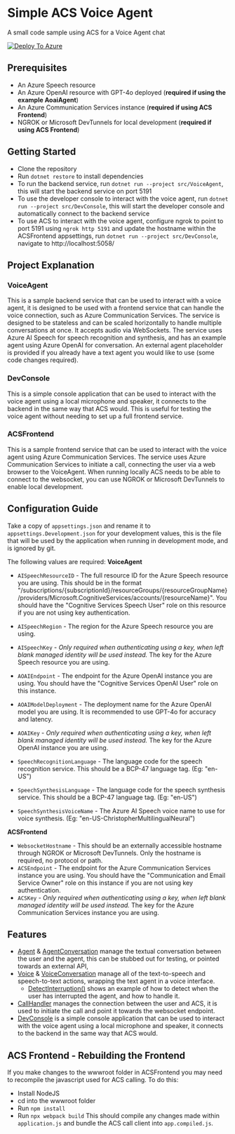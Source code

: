 # Simple ACS Voice Agent
A small code sample using ACS for a Voice Agent chat

[![Deploy To Azure](https://aka.ms/deploytoazurebutton)](https://portal.azure.com/#create/Microsoft.Template/uri/https%3A%2F%2Fraw.githubusercontent.com%2FScottHolden%2FSimpleACSVoiceAgent%2Fmain%2Fdeploy%2Fdeploy.generated.json)

## Prerequisites
 - An Azure Speech resource
 - An Azure OpenAI resource with GPT-4o deployed (**required if using the example AoaiAgent**)
 - An Azure Communication Services instance (**required if using ACS Frontend**)
 - NGROK or Microsoft DevTunnels for local development (**required if using ACS Frontend**)

## Getting Started
 - Clone the repository
 - Run `dotnet restore` to install dependencies
 - To run the backend service, run `dotnet run --project src/VoiceAgent`, this will start the backend service on port 5191
 - To use the developer console to interact with the voice agent, run `dotnet run --project src/DevConsole`, this will start the developer console and automatically connect to the backend service
 - To use ACS to interact with the voice agent, configure ngrok to point to port 5191 using `ngrok http 5191` and update the hostname within the ACSFrontend appsettings, run `dotnet run --project src/DevConsole`, navigate to http://localhost:5058/

## Project Explanation
### VoiceAgent
This is a sample backend service that can be used to interact with a voice agent, it is designed to be used with a frontend service that can handle the voice connection, such as Azure Communication Services. The service is designed to be stateless and can be scaled horizontally to handle multiple conversations at once. It accepts audio via WebSockets. The service uses Azure AI Speech for speech recognition and synthesis, and has an example agent using Azure OpenAI for conversation. An external agent placeholder is provided if you already have a text agent you would like to use (some code changes required).

### DevConsole
This is a simple console application that can be used to interact with the voice agent using a local microphone and speaker, it connects to the backend in the same way that ACS would. This is useful for testing the voice agent without needing to set up a full frontend service.

### ACSFrontend
This is a sample frontend service that can be used to interact with the voice agent using Azure Communication Services. The service uses Azure Communication Services to initiate a call, connecting the user via a web browser to the VoiceAgent. When running locally ACS needs to be able to connect to the websocket, you can use NGROK or Microsoft DevTunnels to enable local development.

## Configuration Guide
Take a copy of `appsettings.json` and rename it to `appsettings.Development.json` for your development values, this is the file that will be used by the application when running in development mode, and is ignored by git.  

The following values are required:
**VoiceAgent**
 - `AISpeechResourceID` - The full resource ID for the Azure Speech resource you are using. This should be in the format "/subscriptions/{subscriptionId}/resourceGroups/{resourceGroupName}/providers/Microsoft.CognitiveServices/accounts/{resourceName}". You should have the "Cognitive Services Speech User" role on this resource if you are not using key authentication.
 - `AISpeechRegion` - The region for the Azure Speech resource you are using.
 - `AISpeechKey` - *Only required when authenticating using a key, when left blank managed identity will be used instead.* The key for the Azure Speech resource you are using.

 - `AOAIEndpoint` - The endpoint for the Azure OpenAI instance you are using. You should have the "Cognitive Services OpenAI User" role on this instance.
 - `AOAIModelDeployment` - The deployment name for the Azure OpenAI model you are using. It is recommended to use GPT-4o for accuracy and latency.
 - `AOAIKey` - *Only required when authenticating using a key, when left blank managed identity will be used instead.* The key for the Azure OpenAI instance you are using.

 - `SpeechRecognitionLanguage` - The language code for the speech recognition service. This should be a BCP-47 language tag. (Eg: "en-US")
 - `SpeechSynthesisLanguage` - The language code for the speech synthesis service. This should be a BCP-47 language tag. (Eg: "en-US")
 - `SpeechSynthesisVoiceName` - The Azure AI Speech voice name to use for voice synthesis. (Eg: "en-US-ChristopherMultilingualNeural")

 **ACSFrontend**
 - `WebsocketHostname` - This should be an externally accessible hostname through NGROK or Microsoft DevTunnels. Only the hostname is required, no protocol or path. 
 - `ACSEndpoint` - The endpoint for the Azure Communication Services instance you are using. You should have the "Communication and Email Service Owner" role on this instance if you are not using key authentication.
 - `ACSKey` - *Only required when authenticating using a key, when left blank managed identity will be used instead.* The key for the Azure Communication Services instance you are using.

 ## Features
  - [Agent](./src/VoiceAgent/Agent/Agent.cs) & [AgentConversation](./src/VoiceAgent/Agent/AgentConversation.cs) manage the textual conversation between the user and the agent, this can be stubbed out for testing, or pointed towards an external API,
  - [Voice](./src/VoiceAgent/Voice/Voice.cs) & [VoiceConversation](./src/VoiceAgent/Voice/VoiceConversation.cs) manage all of the text-to-speech and speech-to-text actions, wrapping the text agent in a voice interface.
    - [DetectInterruption()](./src/VoiceAgent/Voice/VoiceConversation.cs#L82) shows an example of how to detect when the user has interrupted the agent, and how to handle it.
  - [CallHandler](./src/ACSFrontend/Handlers/CallHandler.cs) manages the connection between the user and ACS, it is used to initiate the call and point it towards the websocket endpoint.
  - [DevConsole](./src/DevConsole/Program.cs) is a simple console application that can be used to interact with the voice agent using a local microphone and speaker, it connects to the backend in the same way that ACS would.

## ACS Frontend - Rebuilding the Frontend
If you make changes to the wwwroot folder in ACSFrontend you may need to recompile the javascript used for ACS calling. To do this:
 - Install NodeJS
 - cd into the wwwroot folder
 - Run `npm install`
 - Run `npx webpack build`
This should compile any changes made within `application.js` and bundle the ACS call client into `app.compiled.js`.
